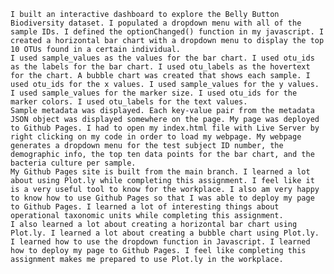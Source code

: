 	I built an interactive dashboard to explore the Belly Button Biodiversity dataset. I populated a dropdown menu with all of the sample IDs. I defined the optionChanged() function in my javascript. I created a horizontal bar chart with a dropdown menu to display the top 10 OTUs found in a certain individual. 
	I used sample_values as the values for the bar chart. I used otu_ids as the labels for the bar chart. I used otu_labels as the hovertext for the chart. A bubble chart was created that shows each sample. I used otu_ids for the x values. I used sample_values for the y values. I used sample_values for the marker size. I used otu_ids for the marker colors. I used otu_labels for the text values. 
	Sample metadata was displayed. Each key-value pair from the metadata JSON object was displayed somewhere on the page. My page was deployed to Github Pages. I had to open my index.html file with Live Server by right clicking on my code in order to load my webpage. My webpage generates a dropdown menu for the test subject ID number, the demographic info, the top ten data points for the bar chart, and the bacteria culture per sample. 
	My Github Pages site is built from the main branch. I learned a lot about using Plot.ly while completing this assignment. I feel like it is a very useful tool to know for the workplace. I also am very happy to know how to use Github Pages so that I was able to deploy my page to Github Pages. I learned a lot of interesting things about operational taxonomic units while completing this assignment. 
	I also learned a lot about creating a horizontal bar chart using Plot.ly. I learned a lot about creating a bubble chart using Plot.ly. I learned how to use the dropdown function in Javascript. I learned how to deploy my page to Github Pages. I feel like completing this assignment makes me prepared to use Plot.ly in the workplace.





